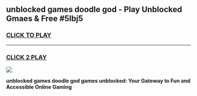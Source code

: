 
## unblocked games doodle god - Play Unblocked Gmaes & Free #5lbj5
<h3>
<a href="https://news.freeplayer.one?title=unblocked_games_doodle_god&ref=03M">CLICK TO PLAY</a></h3>
<hr>

<h3>
<a href="https://news.freeplayer.one?title=unblocked_games_doodle_god&ref=03M">CLICK 2 PLAY</a>
  
</h3>

<a href="https://news.freeplayer.one?title=unblocked_games_doodle_god&ref=03M"><img src="https://clearcache.store/games.png"></a>


**unblocked games doodle god games unblocked: Your Gateway to Fun and Accessible Online Gaming**
